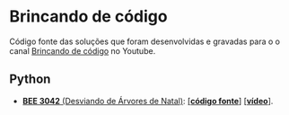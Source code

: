 # Brincando de código

Código fonte das soluções que foram desenvolvidas e gravadas para o o canal [Brincando de código](youtube.com/brincando-de-codigo) no Youtube.

## Python

 - [**BEE 3042** (Desviando de Árvores de Natal)](https://www.beecrowd.com.br/judge/pt/problems/view/3042): [[**código fonte**]](/3042/3042.py) [[**vídeo**]](https://youtu.be/ZEKcqo7kAfI).